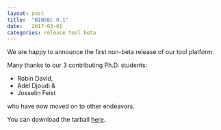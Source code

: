 ```yaml
---
layout: post
title:  "BINSEC 0.1"
date:   2017-03-01
categories: release tool beta
---
```


We are happy to announce the first non-beta release of our tool platform.

Many thanks to our 3 contributing Ph.D. students:
- Robin David, 
- Adel Djoudi &
- Josselin Feist

who have now moved on to other endeavors.

You can download the tarball [here][download].

[download]: http://binsec.gforge.inria.fr/distrib/binsec-0.1-20170301.tgz
